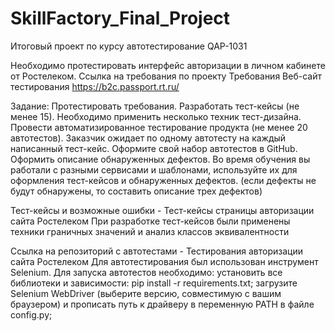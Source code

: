 # SkillFactory_Final_Project
Итоговый проект по курсу автотестирование QAP-1031

Необходимо протестировать интерфейс авторизации в личном кабинете от Ростелеком.
Ссылка на требования по проекту Требования 
Веб-сайт тестирования https://b2c.passport.rt.ru/

Задание:
Протестировать требования.
Разработать тест-кейсы (не менее 15). Необходимо применить несколько техник тест-дизайна.
Провести автоматизированное тестирование продукта (не менее 20 автотестов). Заказчик ожидает по одному автотесту на каждый написанный тест-кейс. Оформите свой набор автотестов в GitHub.
Оформить описание обнаруженных дефектов. Во время обучения вы работали с разными сервисами и шаблонами, используйте их для оформления тест-кейсов и обнаруженных дефектов. (если дефекты не будут обнаружены, то составить описание трех дефектов)

Тест-кейсы и возможные ошибки - Тест-кейсы страницы авторизации сайта Ростелеком
При разработке тест-кейсов были применены техники граничных значений и анализ классов эквивалентности

Ссылка на репозиторий с автотестами - Тестирования авторизации сайта Ростелеком
Для автотестирования был использован инструмент Selenium.
Для запуска автотестов необходимо:
установить все библиотеки и зависимости: pip install -r requirements.txt;
загрузите Selenium WebDriver (выберите версию, совместимую с вашим браузером) и прописать путь к драйверу в переменную PATH в файле config.py;
